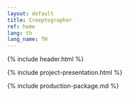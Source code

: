 ```yaml
---
layout: default
title: Creeptographer
ref: home
lang: th
lang_name: TH
---
```


{% include header.html %}

{% include project-presentation.html %}

{% include production-package.md %}
